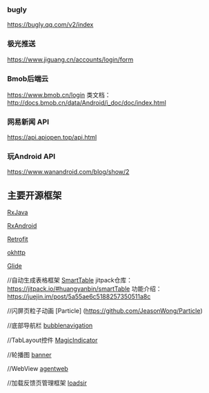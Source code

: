### bugly
https://bugly.qq.com/v2/index

### 极光推送
https://www.jiguang.cn/accounts/login/form

### Bmob后端云
https://www.bmob.cn/login
类文档：http://docs.bmob.cn/data/Android/i_doc/doc/index.html

### 网易新闻 API
https://api.apiopen.top/api.html

### 玩Android API
https://www.wanandroid.com/blog/show/2



## 主要开源框架

[RxJava](https://github.com/ReactiveX/RxJava)

[RxAndroid](https://github.com/ReactiveX/RxAndroid)

[Retrofit](https://github.com/square/retrofit)

[okhttp](https://github.com/square/okhttp)

[Glide](https://github.com/bumptech/glide)

//自动生成表格框架
[SmartTable](https://github.com/huangyanbin/smartTable)
jitpack仓库：https://jitpack.io/#huangyanbin/smartTable
功能介绍：https://juejin.im/post/5a55ae6c5188257350511a8c

//闪屏页粒子动画
[Particle] (https://github.com/JeasonWong/Particle)

//底部导航栏
[bubblenavigation](https://github.com/gauravk95/bubble-navigation)

//TabLayout控件
[MagicIndicator](https://github.com/hackware1993/MagicIndicator)

//轮播图
[banner](https://github.com/youth5201314/banner)

//WebView
[agentweb](https://github.com/Justson/AgentWeb)

//加载反馈页管理框架
[loadsir](com.kingja.loadsir:loadsir:1.3.8)
